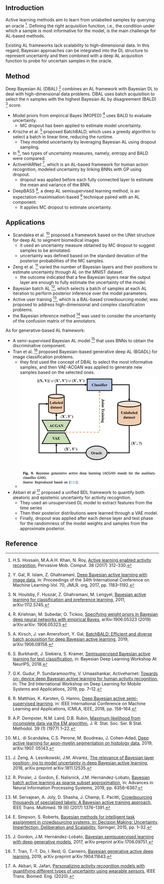 ## Introduction

Active learning methods aim to learn from unlabelled samples by querying an oracle [^1]. Defining the right acquisition function, i.e., the condition under which a sample is most informative for the model, is the main challenge for AL-based methods.

Existing AL frameworks lack scalability to high-dimensional data. In this regard, Bayesian approaches can be integrated into the DL structure to represent uncertainty and then combined with a deep AL acquisition function to probe for uncertain samples in the oracle.

## Method

Deep Bayesian AL (DBAL) [^2] combines an AL framework with Bayesian DL to deal with high-dimensional data problems. DBAL uses batch acquisition to select the *n* samples with the highest Bayesian AL by disagreement (BALD) [^3] score.

- Model priors from empirical Bayes (MOPED) [^4] uses BALD to evaluate uncertainty.
	- MC dropout has been applied to estimate model uncertainty.
- Krische et al. [^5] proposed BatchBALD, which uses a greedy algorithm to select a batch in linear time, reducing the runtime. 
	- They modeled uncertainty by leveraging Bayesian AL using dropout sampling.
- In [^6], two types of uncertainty measures, namely, entropy and BALD were compared.
- ActiveHARNet [^7], which is an AL-based framework for human action recognition, modeled uncertainty by linking BNNs with GP using dropout.
	- dropout was applied before each fully connected layer to estimate the mean and variance of the BNN.
- DeepBASS [^8], a deep AL semisupervised learning method, is an expectation-maximisation-based [^9] technique paired with an AL component.
	- It applies MC dropout to estimate uncertainty.

## Applications

- Scandalea et al. [^10] proposed a framework based on the UNet structure for deep AL to segment biomedical images
	- it used an uncertainty measure obtained by MC dropout to suggest samples to be annotated.
	- uncertainty was defined based on the standard deviation of the posterior probabilities of the MC samples.
- Zeng et al. [^11] varied the number of Bayesian layers and their positions to estimate uncertainty through AL on the MNIST dataset.
	- the outcome indicated that a few Bayesian layers near the output layer are enough to fully estimate the uncertainty of the model.
- Bayesian batch AL [^12], which selects a batch of samples at each AL iteration to perform posterior inference over the model parameters.
- Active user training [^13], which is a BAL-based crowdsourcing model, was proposed to address high-dimensional and complex classification problems.
- the Bayesian inference method [^14] was used to consider the uncertainty of the confusion matrix of the annotators.

As for generative-based AL framework:
- A semi-supervised Bayesian AL model [^15] that uses BNNs to obtain the discriminative component. 
- Tran et al. [^16] proposed Bayesian-based generative deep AL (BGADL) for image classification problems.
	- they first used the concept of DBAL to select the most informative samples, and then VAE-ACGAN was applied to generate new samples based on the selected ones.
	- ![BGADL.png](../../_media/BGADL.png)
- Akbari et al [^17] proposed a unified BDL framework to quantify both aleatoric and epistemic uncertainty for activity recognition.
	- They used an unsupervised DL model to extract features from the time series
	- Then their posterior distributions were learned through a VAE model.
	- Finally, dropout was applied after each dense layer and test phase for the randomness of the model weights and samples from the approximate posterior.

## Reference

[^1]: H.S. Hossain, M.A.A.H. Khan, N. Roy, [Active learning enabled activity recognition](https://www.sciencedirect.com/science/article/abs/pii/S1574119216302073), Pervasive Mob. Comput. 38 (2017) 312–330.

[^2]: Y. Gal, R. Islam, Z. Ghahramani, [Deep Bayesian active learning with image data](https://arxiv.org/abs/1703.02910), in: Proceedings of the 34th International Conference on Machine Learning-Vol. 70, JMLR. org, 2017, pp. 1183–1192.

[^3]: N. Houlsby, F. Huszár, Z. Ghahramani, M. Lengyel, [Bayesian active learning for classification and preference learning](https://arxiv.org/abs/1112.5745), 2011, arXiv:1112.5745.

[^4]: R. Krishnan, M. Subedar, O. Tickoo, [Specifying weight priors in Bayesian deep neural networks with empirical Bayes](https://arxiv.org/abs/1906.05323), arXiv:1906.05323 (2019) arXiv:arXiv: 1906.05323.

[^5]: A. Kirsch, J. van Amersfoort, Y. Gal, [BatchBALD: Efficient and diverse batch acquisition for deep Bayesian active learning](https://arxiv.org/abs/1906.08158), 2019, arXiv:1906.08158.

[^6]: S. Burkhardt, J. Siekiera, S. Kramer, [Semisupervised Bayesian active learning for text classification](https://arxiv.org/abs/1803.01216), in: Bayesian Deep Learning Workshop At NeurIPS, 2018.

[^7]: G.K. Gudur, P. Sundaramoorthy, V. Umaashankar, Activeharnet: [Towards on- device deep Bayesian active learning for human activity recognition](https://arxiv.org/abs/1906.00108), in: The 3rd International Workshop on Deep Learning for Mobile Systems and Applications, 2019, pp. 7–12.

[^8]: R. Matthias, K. Karsten, G. Hanno, [Deep Bayesian active semi-supervised learning](https://ieeexplore.ieee.org/abstract/document/8614056), in: IEEE International Conference on Machine Learning and Applications, ICMLA, IEEE, 2018, pp. 158–164.

[^9]: A.P. Dempster, N.M. Laird, D.B. Rubin, [Maximum likelihood from incomplete data via the EM algorithm](https://rss.onlinelibrary.wiley.com/doi/10.1111/j.2517-6161.1977.tb01600.x), J. R. Stat. Soc. Ser. B Stat. Methodol. 39 (1) (1977) 1–22.

[^10]: M.L. di Scandalea, C.S. Perone, M. Boudreau, J. Cohen-Adad, [Deep active learning for axon-myelin segmentation on histology data](https://arxiv.org/abs/1907.05143), 2019, arXiv:1907. 05143.

[^11]: J. Zeng, A. Lesnikowski, J.M. Alvarez, [The relevance of Bayesian layer position- ing to model uncertainty in deep Bayesian active learning](https://arxiv.org/abs/1811.12535), 2018, arXiv preprint arXiv:1811.12535.

[^12]: R. Pinsler, J. Gordon, E. Nalisnick, J.M. Hernández-Lobato, [Bayesian batch active learning as sparse subset approximation](https://proceedings.neurips.cc/paper/2019/hash/84c2d4860a0fc27bcf854c444fb8b400-Abstract.html), in: Advances in Neural Information Processing Systems, 2019, pp. 6356–6367.

[^13]: M. Servajean, A. Joly, D. Shasha, J. Champ, E. Pacitti, [Crowdsourcing thousands of specialized labels: A Bayesian active training approach](https://ieeexplore.ieee.org/abstract/document/7819540), IEEE Trans. Multimed. 19 (6) (2017) 1376–1391.

[^14]: E. Simpson, S. Roberts, [Bayesian methods for intelligent task assignment in crowdsourcing systems, in: Decision Making: Uncertainty, Imperfection, Deliberation and Scalability](https://link.springer.com/chapter/10.1007/978-3-319-15144-1_1), Springer, 2015, pp. 1–32.

[^15]: J. Gordon, J.M. Hernández-Lobato, [Bayesian semisupervised learning with deep generative models](https://arxiv.org/abs/1706.09751), 2017, arXiv preprint arXiv:1706.09751.

[^16]: T. Tran, T.-T. Do, I. Reid, G. Carneiro, [Bayesian generative active deep learning](https://arxiv.org/abs/1904.11643), 2019, arXiv preprint arXiv:1904.11643.

[^17]: A. Akbari, R. Jafari, [Personalizing activity recognition models with quantifying different types of uncertainty using wearable sensors](https://ieeexplore.ieee.org/abstract/document/8949726), IEEE Trans. Biomed. Eng. (2020).

